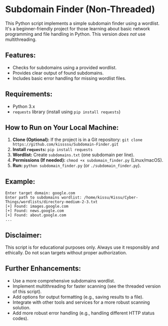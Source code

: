# Subdomain Finder (Non-Threaded)

This Python script implements a simple subdomain finder using a wordlist. It's a beginner-friendly project for those learning about basic network programming and file handling in Python.  This version *does not* use multithreading.

## Features:

* Checks for subdomains using a provided wordlist.
* Provides clear output of found subdomains.
* Includes basic error handling for missing wordlist files.

## Requirements:

* Python 3.x
* `requests` library (install using `pip install requests`)

## How to Run on Your Local Machine:

1. **Clone (Optional):** If the project is in a Git repository: `git clone https://github.com/kissssu/Subdomain-Finder.git`
2. **Install `requests`:** `pip install requests`
3. **Wordlist:** Create `subdomains.txt` (one subdomain per line).
4. **Permissions (If needed):** `chmod +x subdomain_finder.py` (Linux/macOS).
5. **Run:** `python subdomain_finder.py` (or `./subdomain_finder.py`).

## Example:
```
Enter target domain: google.com
Enter path to subdomains wordlist: /home/kissu/Kissu/Cyber-Things/wordlists/directory-medium-2-3.txt    
[+] Found: images.google.com
[+] Found: news.google.com
[+] Found: about.google.com
...
```

## Disclaimer:

This script is for educational purposes only. Always use it responsibly and ethically. Do not scan targets without proper authorization.

## Further Enhancements:

* Use a more comprehensive subdomains wordlist.
* Implement multithreading for faster scanning (see the threaded version of this script).
* Add options for output formatting (e.g., saving results to a file).
* Integrate with other tools and services for a more robust scanning solution.
* Add more robust error handling (e.g., handling different HTTP status codes).
